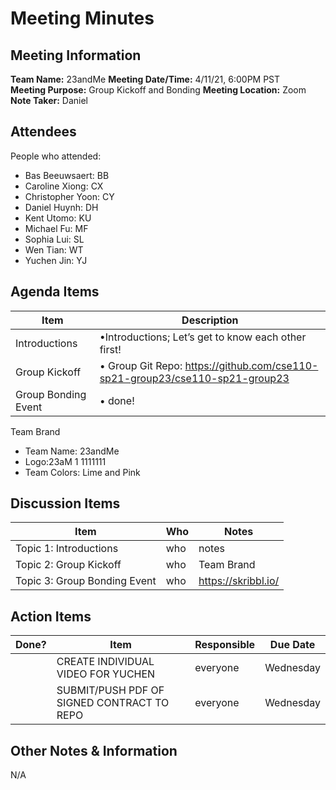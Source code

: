 # Meeting Minutes
## Meeting Information
**Team Name:** 23andMe
**Meeting Date/Time:** 4/11/21, 6:00PM PST  
**Meeting Purpose:** Group Kickoff and Bonding 
**Meeting Location:** Zoom
**Note Taker:** Daniel

## Attendees
People who attended:
- Bas Beeuwsaert: BB
- Caroline Xiong: CX
- Christopher Yoon: CY
- Daniel Huynh: DH
- Kent Utomo: KU
- Michael Fu: MF
- Sophia Lui: SL
- Wen Tian: WT
- Yuchen Jin: YJ


## Agenda Items

Item | Description
---- | ----
Introductions | •Introductions; Let’s get to know each other first! 
Group Kickoff | • Group Git Repo: https://github.com/cse110-sp21-group23/cse110-sp21-group23
Group Bonding Event | • done!
Team Brand
- Team Name: 23andMe
- Logo:23aM 1 1111111
- Team Colors: Lime and Pink


## Discussion Items
Item | Who | Notes |
---- | ---- | ---- |
Topic 1: Introductions| who | notes |
Topic 2: Group Kickoff| who | Team Brand |
Topic 3: Group Bonding Event| who |  https://skribbl.io/ |


## Action Items
| Done? | Item | Responsible | Due Date |
| ---- | ---- | ---- | ---- |
| | CREATE INDIVIDUAL VIDEO FOR YUCHEN | everyone | Wednesday |
| | SUBMIT/PUSH PDF OF SIGNED CONTRACT TO REPO | everyone | Wednesday |


## Other Notes & Information
N/A